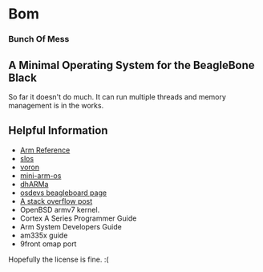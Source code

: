 # Bom

### Bunch Of Mess

## A Minimal Operating System for the BeagleBone Black

So far it doesn't do much. It can run multiple threads and memory management
is in the works. 

## Helpful Information

- [Arm Reference](http://www.google.co.uk/url?sa=t&source=web&cd=1&ved=0CCAQFjAA&url=http%3A%2F%2Fwww.altera.com%2Fliterature%2Fthird-party%2Farchives%2Fddi0100e_arm_arm.pdf&ei=B1cwTtfHJMWmhAfh8qlI&usg=AFQjCNFqDeTfS2VR6oU93FbwBoE--ggJrA)
- [slos](https://github.com/amorenoc/slos)
- [voron](https://github.com/oblique/voron)
- [mini-arm-os](https://github.com/jserv/mini-arm-os)
- [dhARMa](https://github.com/mutex023/dhARMa)
- [osdevs beagleboard page](http://wiki.osdev.org/Beagleboard)
- [A stack overflow post](https://stackoverflow.com/questions/6870712/beagleboard-bare-metal-programming)
- OpenBSD armv7 kernel.
- Cortex A Series Programmer Guide
- Arm System Developers Guide
- am335x guide
- 9front omap port

Hopefully the license is fine. :(

